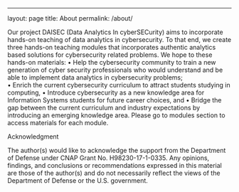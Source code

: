 ---
layout: page
title: About
permalink: /about/

Our project DAISEC (Data Analytics In cyberSECurity) aims to incorporate hands-on teaching of data analytics in cybersecurity. To that end, we create three hands-on teaching modules that incorporates authentic analytics based solutions for cybersecurity related problems.
We hope to these hands-on materials: 
•	Help the cybersecurity community to train a new generation of cyber security professionals who would understand and be able to implement data analytics in cybersecurity problems;  
•	Enrich the current cybersecurity curriculum to attract students studying in computing, 
•	Introduce cybersecurity as a new knowledge area for Information Systems students for future career choices, and 
•	Bridge the gap between the current curriculum and industry expectations by introducing an emerging knowledge area. 
Please go to modules section to access materials for each module.    



Acknowledgment

The author(s) would like to acknowledge the support from the Department of Defense under CNAP Grant No. H98230-17-1-0335. Any opinions, findings, and conclusions or recommendations expressed in this material are those of the author(s) and do not necessarily reflect the views of the Department of Defense or the U.S. government.
